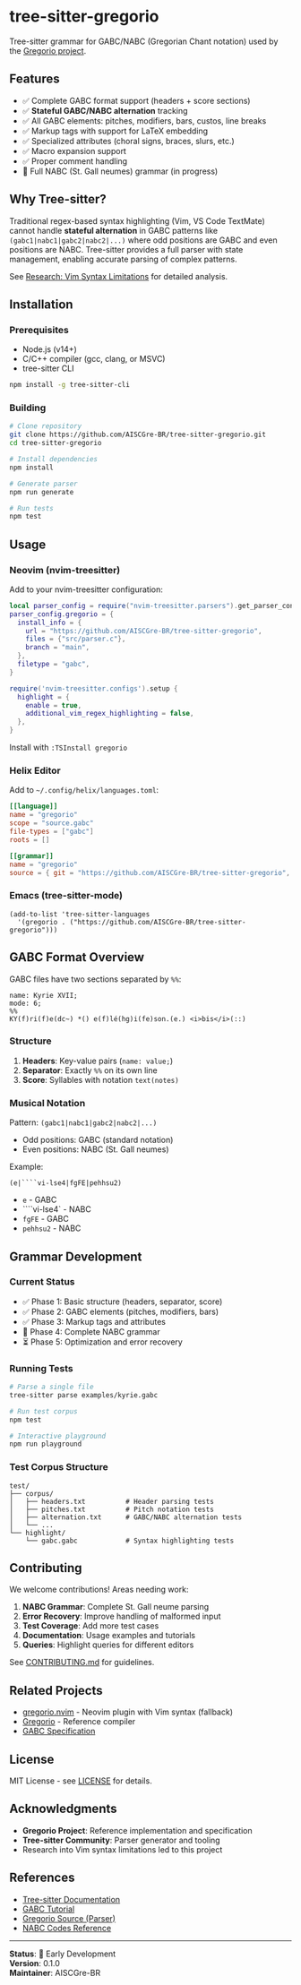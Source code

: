 # tree-sitter-gregorio

Tree-sitter grammar for GABC/NABC (Gregorian Chant notation) used by the [Gregorio project](https://gregorio-project.github.io/).

## Features

- ✅ Complete GABC format support (headers + score sections)
- ✅ **Stateful GABC/NABC alternation** tracking
- ✅ All GABC elements: pitches, modifiers, bars, custos, line breaks
- ✅ Markup tags with support for LaTeX embedding
- ✅ Specialized attributes (choral signs, braces, slurs, etc.)
- ✅ Macro expansion support
- ✅ Proper comment handling
- 🚧 Full NABC (St. Gall neumes) grammar (in progress)

## Why Tree-sitter?

Traditional regex-based syntax highlighting (Vim, VS Code TextMate) cannot handle **stateful alternation** in GABC patterns like `(gabc1|nabc1|gabc2|nabc2|...)` where odd positions are GABC and even positions are NABC. Tree-sitter provides a full parser with state management, enabling accurate parsing of complex patterns.

See [Research: Vim Syntax Limitations](docs/VIM_SYNTAX_LIMITATIONS.md) for detailed analysis.

## Installation

### Prerequisites

- Node.js (v14+)
- C/C++ compiler (gcc, clang, or MSVC)
- tree-sitter CLI

```bash
npm install -g tree-sitter-cli
```

### Building

```bash
# Clone repository
git clone https://github.com/AISCGre-BR/tree-sitter-gregorio.git
cd tree-sitter-gregorio

# Install dependencies
npm install

# Generate parser
npm run generate

# Run tests
npm test
```

## Usage

### Neovim (nvim-treesitter)

Add to your nvim-treesitter configuration:

```lua
local parser_config = require("nvim-treesitter.parsers").get_parser_configs()
parser_config.gregorio = {
  install_info = {
    url = "https://github.com/AISCGre-BR/tree-sitter-gregorio",
    files = {"src/parser.c"},
    branch = "main",
  },
  filetype = "gabc",
}

require('nvim-treesitter.configs').setup {
  highlight = {
    enable = true,
    additional_vim_regex_highlighting = false,
  },
}
```

Install with `:TSInstall gregorio`

### Helix Editor

Add to `~/.config/helix/languages.toml`:

```toml
[[language]]
name = "gregorio"
scope = "source.gabc"
file-types = ["gabc"]
roots = []

[[grammar]]
name = "gregorio"
source = { git = "https://github.com/AISCGre-BR/tree-sitter-gregorio", rev = "main" }
```

### Emacs (tree-sitter-mode)

```elisp
(add-to-list 'tree-sitter-languages
  '(gregorio . ("https://github.com/AISCGre-BR/tree-sitter-gregorio")))
```

## GABC Format Overview

GABC files have two sections separated by `%%`:

```gabc
name: Kyrie XVII;
mode: 6;
%%
KY(f)ri(f)e(dc~) *() e(f)lé(hg)i(fe)son.(e.) <i>bis</i>(::)
```

### Structure

1. **Headers**: Key-value pairs (`name: value;`)
2. **Separator**: Exactly `%%` on its own line
3. **Score**: Syllables with notation `text(notes)`

### Musical Notation

Pattern: `(gabc1|nabc1|gabc2|nabc2|...)`
- Odd positions: GABC (standard notation)
- Even positions: NABC (St. Gall neumes)

Example:
```gabc
(e|````vi-lse4|fgFE|pehhsu2)
```
- `e` - GABC
- ````vi-lse4` - NABC
- `fgFE` - GABC
- `pehhsu2` - NABC

## Grammar Development

### Current Status

- ✅ Phase 1: Basic structure (headers, separator, score)
- ✅ Phase 2: GABC elements (pitches, modifiers, bars)
- ✅ Phase 3: Markup tags and attributes
- 🚧 Phase 4: Complete NABC grammar
- ⏳ Phase 5: Optimization and error recovery

### Running Tests

```bash
# Parse a single file
tree-sitter parse examples/kyrie.gabc

# Run test corpus
npm test

# Interactive playground
npm run playground
```

### Test Corpus Structure

```
test/
├── corpus/
│   ├── headers.txt          # Header parsing tests
│   ├── pitches.txt          # Pitch notation tests
│   ├── alternation.txt      # GABC/NABC alternation tests
│   └── ...
└── highlight/
    └── gabc.gabc            # Syntax highlighting tests
```

## Contributing

We welcome contributions! Areas needing work:

1. **NABC Grammar**: Complete St. Gall neume parsing
2. **Error Recovery**: Improve handling of malformed input
3. **Test Coverage**: Add more test cases
4. **Documentation**: Usage examples and tutorials
5. **Queries**: Highlight queries for different editors

See [CONTRIBUTING.md](CONTRIBUTING.md) for guidelines.

## Related Projects

- [gregorio.nvim](https://github.com/AISCGre-BR/gregorio.nvim) - Neovim plugin with Vim syntax (fallback)
- [Gregorio](https://github.com/gregorio-project/gregorio) - Reference compiler
- [GABC Specification](https://gregorio-project.github.io/gabc/)

## License

MIT License - see [LICENSE](LICENSE) for details.

## Acknowledgments

- **Gregorio Project**: Reference implementation and specification
- **Tree-sitter Community**: Parser generator and tooling
- Research into Vim syntax limitations led to this project

## References

- [Tree-sitter Documentation](https://tree-sitter.github.io/tree-sitter/)
- [GABC Tutorial](https://gregorio-project.github.io/gabc/index.html)
- [Gregorio Source (Parser)](https://github.com/gregorio-project/gregorio/blob/develop/src/gabc/gabc-score-determination.y)
- [NABC Codes Reference](https://gregorio-project.github.io/gabc/details.html#nabc)

---

**Status**: 🚧 Early Development  
**Version**: 0.1.0  
**Maintainer**: AISCGre-BR
